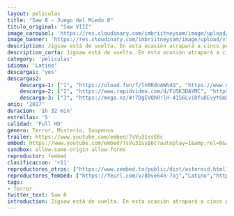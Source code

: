 ```yaml
---
layout: peliculas
title: "Saw 8 - Juego del Miedo 8"
titulo_original: "Saw VIII"
image_carousel: 'https://res.cloudinary.com/imbriitneysam/image/upload/v1544141030/saw8-poster-min.jpg'
image_banner: 'https://res.cloudinary.com/imbriitneysam/image/upload/v1544141031/saw8-banner-min.jpg'
description: Jigsaw está de vuelta. En esta ocasión atrapará a cinco personas y las enfrentará en una serie de juegos sangrientos como castigo por sus delitos. Al mismo tiempo tiene lugar una investigación en la que científicos forenses tratan de encontrar y capturar al asesino, con la sospecha de que alguien del equipo puede ser el responsable.
description_corta: Jigsaw está de vuelta. En esta ocasión atrapará a cinco personas y las enfrentará en una serie de juegos sangrientos como castigo por sus delitos. Al mismo tiempo tiene lugar una investigación en la que científicos forenses tratan de...
category: 'peliculas'
idioma: 'Latino'
descargas: 'yes'
descargas2:
    descarga-1: ["1", "https://oload.fun/f/ln0RdnAWh4Q", "https://www.google.com/s2/favicons?domain=openload.co","OpenLoad","https://res.cloudinary.com/imbriitneysam/image/upload/v1541473684/mexico.png", "Latino", "Full HD"]
    descarga-2: ["2", "https://www.rapidvideo.com/d/FUSK3DAYMC", "https://www.google.com/s2/favicons?domain=www.rapidvideo.com","RapidVideo","https://res.cloudinary.com/imbriitneysam/image/upload/v1541473684/mexico.png", "Latino", "Full HD"]
    descarga-3: ["3", "https://mega.nz/#!7DgEVQhR!lH-41S6Lvi0fuDEvytGmXProciNAJ5yl9T3HHm2GgU4", "https://www.google.com/s2/favicons?domain=mega.nz","Mega","https://res.cloudinary.com/imbriitneysam/image/upload/v1541473684/mexico.png", "Latino", "Full HD"]
anio: '2017'
duracion: '1h 32 min'
estrellas: '5'
calidad: 'Full HD'
genero: Terror, Misterio, Suspenso
trailer: https://www.youtube.com/embed/7sVu31ssE6c
embed: https://www.youtube.com/embed/7sVu31ssE6c?autoplay=1&amp;rel=0&amp;hd=1&border=0&wmode=opaque&enablejsapi=1&modestbranding=1&controls=1&showinfo=0
sandbox: allow-same-origin allow-forms
reproductor: fembed
clasificacion: '+11'
reproductores_otros: ["https://www.zembed.to/public/dist/asteroid.html?id=3453fb5b5d59e6ab53dbff1051f5f83e&title=Jigsaw","Latino","https://mstream.website/7of5dkoe2ahm","Latino","https://jawcloud.co/embed-m9ipzigevzbk.html","Latino"]
reproductores_fembed: ["https://feurl.com/v/80ve64n-7oj","Latino","https://feurl.com/v/ryjplbejl3mm2n0","Latino"]
tags:
- Terror
twitter_text: Saw 8
introduction: Jigsaw está de vuelta. En esta ocasión atrapará a cinco personas y las enfrentará en una serie de juegos sangrientos como castigo por sus delitos. Al mismo tiempo tiene lugar una investigación en la que científicos forenses tratan de...
---
```



 







